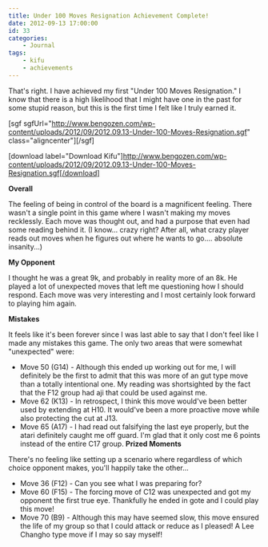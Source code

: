 ```yaml
---
title: Under 100 Moves Resignation Achievement Complete!
date: 2012-09-13 17:00:00
id: 33
categories:
	- Journal
tags:
	- kifu
	- achievements
---
```


That's right. I have achieved my first "Under 100 Moves Resignation." I know that there is a high likelihood that I might have one in the past for some stupid reason, but this is the first time I felt like I truly earned it.

<!--more-->

[sgf sgfUrl="http://www.bengozen.com/wp-content/uploads/2012/09/2012.09.13-Under-100-Moves-Resignation.sgf" class="aligncenter"][/sgf]

[download label="Download Kifu"]http://www.bengozen.com/wp-content/uploads/2012/09/2012.09.13-Under-100-Moves-Resignation.sgf[/download]

**Overall**

The feeling of being in control of the board is a magnificent feeling. There wasn't a single point in this game where I wasn't making my moves recklessly. Each move was thought out, and had a purpose that even had some reading behind it. (I know... crazy right? After all, what crazy player reads out moves when he figures out where he wants to go.... absolute insanity...)

**My Opponent**

I thought he was a great 9k, and probably in reality more of an 8k. He played a lot of unexpected moves that left me questioning how I should respond. Each move was very interesting and I most certainly look forward to playing him again.

**Mistakes**

It feels like it's been forever since I was last able to say that I don't feel like I made any mistakes this game. The only two areas that were somewhat "unexpected" were:

*   Move 50 (G14) - Although this ended up working out for me, I will definitely be the first to admit that this was more of an gut type move than a totally intentional one. My reading was shortsighted by the fact that the F12 group had aji that could be used against me.
*   Move 62 (K13) - In retrospect, I think this move would've been better used by extending at H10\. It would've been a more proactive move while also protecting the cut at J13.
*   Move 65 (A17) - I had read out falsifying the last eye properly, but the atari definitely caught me off guard. I'm glad that it only cost me 6 points instead of the entire C17 group.
**Prized Moments**

There's no feeling like setting up a scenario where regardless of which choice opponent makes, you'll happily take the other...

*   Move 36 (F12) - Can you see what I was preparing for?
*   Move 60 (F15) - The forcing move of C12 was unexpected and got my opponent the first true eye. Thankfully he ended in gote and I could play this move!
*   Move 70 (B9) - Although this may have seemed slow, this move ensured the life of my group so that I could attack or reduce as I pleased! A Lee Changho type move if I may so say myself!